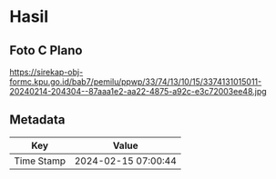 # Hasil

## Foto C Plano

https://sirekap-obj-formc.kpu.go.id/bab7/pemilu/ppwp/33/74/13/10/15/3374131015011-20240214-204304--87aaa1e2-aa22-4875-a92c-e3c72003ee48.jpg


## Metadata

| Key        | Value               |
| ---------- | ------------------- |
| Time Stamp | 2024-02-15 07:00:44 |



